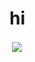 # hi 

<p>&nbsp;<img align="center" src="https://readme-stars.vercel.app/api?username=x1xhlol&hide=contribs,issues" /></p>
 
